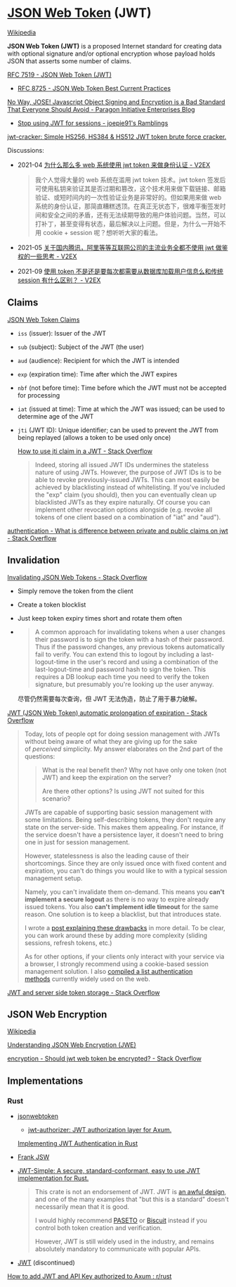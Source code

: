 # [JSON Web Token](https://jwt.io/) (JWT)
[Wikipedia](https://en.wikipedia.org/wiki/JSON_Web_Token)

**JSON Web Token (JWT)** is a proposed Internet standard for creating data with optional signature and/or optional encryption whose payload holds JSON that asserts some number of claims.

[RFC 7519 - JSON Web Token (JWT)](https://datatracker.ietf.org/doc/html/rfc7519)
- [RFC 8725 - JSON Web Token Best Current Practices](https://datatracker.ietf.org/doc/html/rfc8725)

[No Way, JOSE! Javascript Object Signing and Encryption is a Bad Standard That Everyone Should Avoid - Paragon Initiative Enterprises Blog](https://paragonie.com/blog/2017/03/jwt-json-web-tokens-is-bad-standard-that-everyone-should-avoid)
- [Stop using JWT for sessions - joepie91's Ramblings](http://cryto.net/~joepie91/blog/2016/06/13/stop-using-jwt-for-sessions/)

[jwt-cracker: Simple HS256, HS384 & HS512 JWT token brute force cracker.](https://github.com/lmammino/jwt-cracker)

Discussions:
- 2021-04 [为什么那么多 web 系统使用 jwt token 来做身份认证 - V2EX](https://fast.v2ex.com/t/774127)

  > 我个人觉得大量的 web 系统在滥用 jwt token 技术。jwt token 签发后可使用私钥来验证其是否过期和篡改，这个技术用来做下载链接、邮箱验证、或短时间内的一次性验证业务是非常好的。但如果用来做 web 系统的身份认证，那简直糟糕透顶。在真正无状态下，很难平衡签发时间和安全之间的矛盾，还有无法续期导致的用户体验问题。当然，可以打补丁，甚至变得有状态，最后解决以上问题。但是，为什么一开始不用 cookie + session 呢？想听听大家的看法。

- 2021-05 [关于国内腾讯，阿里等等互联网公司的主流业务全都不使用 jwt 做鉴权的一些思考 - V2EX](https://s.v2ex.com/t/776114)
- 2021-09 [使用 token 不是还是要每次都需要从数据库加载用户信息么和传统 session 有什么区别？ - V2EX](https://www.v2ex.com/t/801448)

## Claims
[JSON Web Token Claims](https://auth0.com/docs/secure/tokens/json-web-tokens/json-web-token-claims)
- `iss` (issuer): Issuer of the JWT
- `sub` (subject): Subject of the JWT (the user)
- `aud` (audience): Recipient for which the JWT is intended
- `exp` (expiration time): Time after which the JWT expires
- `nbf` (not before time): Time before which the JWT must not be accepted for processing
- `iat` (issued at time): Time at which the JWT was issued; can be used to determine age of the JWT
- `jti` (JWT ID): Unique identifier; can be used to prevent the JWT from being replayed (allows a token to be used only once)

  [How to use jti claim in a JWT - Stack Overflow](https://stackoverflow.com/questions/28907831/how-to-use-jti-claim-in-a-jwt)
  > Indeed, storing all issued JWT IDs undermines the stateless nature of using JWTs. However, the purpose of JWT IDs is to be able to revoke previously-issued JWTs. This can most easily be achieved by blacklisting instead of whitelisting. If you've included the "exp" claim (you should), then you can eventually clean up blacklisted JWTs as they expire naturally. Of course you can implement other revocation options alongside (e.g. revoke all tokens of one client based on a combination of "iat" and "aud").

[authentication - What is difference between private and public claims on jwt - Stack Overflow](https://stackoverflow.com/questions/49215866/what-is-difference-between-private-and-public-claims-on-jwt)

## Invalidation
[Invalidating JSON Web Tokens - Stack Overflow](https://stackoverflow.com/questions/21978658/invalidating-json-web-tokens)
- Simply remove the token from the client
- Create a token blocklist
- Just keep token expiry times short and rotate them often
- > A common approach for invalidating tokens when a user changes their password is to sign the token with a hash of their password. Thus if the password changes, any previous tokens automatically fail to verify. You can extend this to logout by including a last-logout-time in the user's record and using a combination of the last-logout-time and password hash to sign the token. This requires a DB lookup each time you need to verify the token signature, but presumably you're looking up the user anyway.

  尽管仍然需要每次查询，但 JWT 无法伪造，防止了用于暴力破解。

[JWT (JSON Web Token) automatic prolongation of expiration - Stack Overflow](https://stackoverflow.com/questions/26739167/jwt-json-web-token-automatic-prolongation-of-expiration)
> Today, lots of people opt for doing session management with JWTs without being aware of what they are giving up for the sake of *perceived* simplicity. My answer elaborates on the 2nd part of the questions:
> 
> > What is the real benefit then? Why not have only one token (not JWT) and keep the expiration on the server?
> >
> > Are there other options? Is using JWT not suited for this scenario?
> 
> JWTs are capable of supporting basic session management with some limitations. Being self-describing tokens, they don't require any state on the server-side. This makes them appealing. For instance, if the service doesn't have a persistence layer, it doesn't need to bring one in just for session management.
> 
> However, statelessness is also the leading cause of their shortcomings. Since they are only issued once with fixed content and expiration, you can't do things you would like to with a typical session management setup.
> 
> Namely, you can't invalidate them on-demand. This means you **can't implement a secure logout** as there is no way to expire already issued tokens. You also **can't implement idle timeout** for the same reason. One solution is to keep a blacklist, but that introduces state.
> 
> I wrote a [post explaining these drawbacks](https://www.securitydrops.com/session-management/) in more detail. To be clear, you can work around these by adding more complexity (sliding sessions, refresh tokens, etc.)
> 
> As for other options, if your clients only interact with your service via a browser, I strongly recommend using a cookie-based session management solution. I also [compiled a list authentication methods](https://www.securitydrops.com/the-web-api-authentication-guide/) currently widely used on the web.

[JWT and server side token storage - Stack Overflow](https://stackoverflow.com/questions/34620867/jwt-and-server-side-token-storage)

## JSON Web Encryption
[Wikipedia](https://en.wikipedia.org/wiki/JSON_Web_Encryption)

[Understanding JSON Web Encryption (JWE)](https://www.scottbrady91.com/jose/json-web-encryption)

[encryption - Should jwt web token be encrypted? - Stack Overflow](https://stackoverflow.com/questions/34235875/should-jwt-web-token-be-encrypted)

## Implementations
### Rust
- [jsonwebtoken](https://github.com/Keats/jsonwebtoken)
  - [jwt-authorizer: JWT authorization layer for Axum.](https://github.com/cduvray/jwt-authorizer)

  [Implementing JWT Authentication in Rust](https://www.shuttle.rs/blog/2024/02/21/using-jwt-auth-rust)

- [Frank JSW](https://github.com/GildedHonour/frank_jwt)
- [JWT-Simple: A secure, standard-conformant, easy to use JWT implementation for Rust.](https://github.com/jedisct1/rust-jwt-simple)

  > This crate is not an endorsement of JWT. JWT is [an awful design](https://tools.ietf.org/html/rfc8725), and one of the many examples that "but this is a standard" doesn't necessarily mean that it is good.
  > 
  > I would highly recommend [PASETO](https://github.com/paragonie/paseto) or [Biscuit](https://github.com/CleverCloud/biscuit) instead if you control both token creation and verification.
  > 
  > However, JWT is still widely used in the industry, and remains absolutely mandatory to communicate with popular APIs.

- [JWT](https://github.com/mikkyang/rust-jwt) (discontinued)

[How to add JWT and API Key authorized to Axum : r/rust](https://www.reddit.com/r/rust/comments/1d81lfk/how_to_add_jwt_and_api_key_authorized_to_axum/)